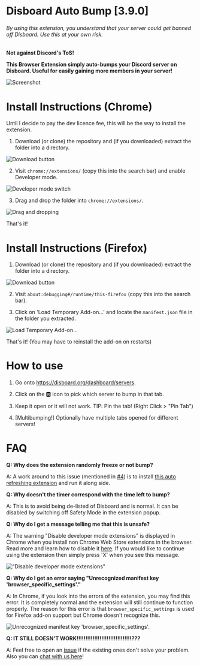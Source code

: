 # Disboard Auto Bump [3.9.0]

###### *By using this extension, you understand that your server could get banned off Disboard. Use this at your own risk.*

**Not against Discord's ToS!**

**This Browser Extension simply auto-bumps your Discord server on Disboard. Useful for easily gaining more members in your server!**

![Screenshot](https://i.imgur.com/geTxMkp.png)

# Install Instructions (Chrome)

Until I decide to pay the dev licence fee, this will be the way to install the extension.

1. Download (or clone) the repository and (if you downloaded) extract the folder into a directory.

![Download button](https://i.imgur.com/4LxWWS2.png)

2. Visit `chrome://extensions/` (copy this into the search bar) and enable Developer mode.

![Developer mode switch](https://i.imgur.com/EHnZ384.png)

3. Drag and drop the folder into `chrome://extensions/`.

![Drag and dropping](https://i.imgur.com/zg38IHc.png)

That's it!

# Install Instructions (Firefox)

1. Download (or clone) the repository and (if you downloaded) extract the folder into a directory.

![Download button](https://i.imgur.com/4LxWWS2.png)

2. Visit `about:debugging#/runtime/this-firefox` (copy this into the search bar).

3. Click on 'Load Temporary Add-on...' and locate the `manifest.json` file in the folder you extracted.

![Load Temporary Add-on...](https://i.imgur.com/LFz5v7t.png)

That's it! (You may have to reinstall the add-on on restarts)

# How to use

1. Go onto https://disboard.org/dashboard/servers.

2. Click on the 🅱️ icon to pick which server to bump in that tab.

3. Keep it open or it will not work. TIP: Pin the tab! (Right Click > "Pin Tab")

4. [Multibumping!] Optionally have multiple tabs opened for different servers!

# FAQ

**Q: Why does the extension randomly freeze or not bump?**

A: A work around to this issue (mentioned in [#4](https://github.com/Theblockbuster1/disboard-auto-bump/issues/4#issuecomment-680121784)) is to install [this auto refreshing extension](https://chrome.google.com/webstore/detail/tab-auto-reloader/knnahnemielbnanghaphjgheamgcjjcb) and run it along side.

**Q: Why doesn't the timer correspond with the time left to bump?**

A: This is to avoid being de-listed of Disboard and is normal. It can be disabled by switching off Safety Mode in the extension popup.

**Q: Why do I get a message telling me that this is unsafe?**

A: The warning "Disable developer mode extensions" is displayed in Chrome when you install non Chrome Web Store extensions in the browser. Read more and learn how to disable it [here](https://www.ghacks.net/2017/07/04/hide-chromes-disable-developer-mode-extensions-warning/). If you would like to continue using the extension then simply press 'X' when you see this message.

!["Disable developer mode extensions"](https://i.imgur.com/y2KiC8s.png)

**Q: Why do I get an error saying "Unrecognized manifest key 'browser_specific_settings'."**

A: In Chrome, if you look into the errors of the extension, you may find this error. It is completely normal and the extension will still continue to function properly. The reason for this error is that `browser_specific_settings` is used for Firefox add-on support but Chrome doesn't recognize this.

![Unrecognized manifest key 'browser_specific_settings'.](https://i.imgur.com/L1j0cEn.png)

**Q: IT STILL DOESN'T WORK!!!!!!!!!!!!!!!!!!!!!!!!!!!!!!!???**

A: Feel free to open an [issue](https://github.com/Theblockbuster1/disboard-auto-bump/issues?q=is%3Aissue) if the existing ones don't solve your problem. Also you can [chat with us here](https://github.com/Theblockbuster1/disboard-auto-bump/discussions/8)!
